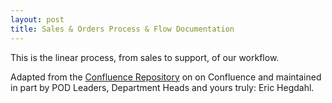 ```yaml
---
layout: post
title: Sales & Orders Process & Flow Documentation
---
```




This is the linear process, from sales to support, of our workflow.  

Adapted from the [Confluence Repository](https://salesandorders.atlassian.net/wiki/spaces/CS/pages/13762569/How-to+articles) on on Confluence and maintained in part by POD Leaders, Department Heads and yours truly: Eric Hegdahl.
